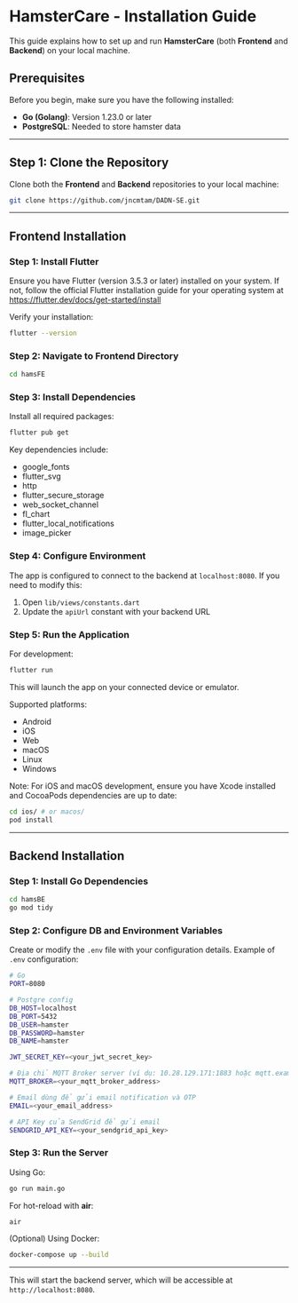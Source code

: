 # HamsterCare - Installation Guide

This guide explains how to set up and run **HamsterCare** (both **Frontend** and **Backend**) on your local machine.

## Prerequisites
Before you begin, make sure you have the following installed:

- **Go (Golang)**: Version 1.23.0 or later
- **PostgreSQL**: Needed to store hamster data

---

## Step 1: Clone the Repository

Clone both the **Frontend** and **Backend** repositories to your local machine:

```bash
git clone https://github.com/jncmtam/DADN-SE.git
```

---

## Frontend Installation

### Step 1: Install Flutter

Ensure you have Flutter (version 3.5.3 or later) installed on your system. If not, follow the official Flutter installation guide for your operating system at https://flutter.dev/docs/get-started/install

Verify your installation:
```bash
flutter --version
```

### Step 2: Navigate to Frontend Directory

```bash
cd hamsFE
```

### Step 3: Install Dependencies

Install all required packages:
```bash
flutter pub get
```

Key dependencies include:
- google_fonts
- flutter_svg
- http
- flutter_secure_storage
- web_socket_channel
- fl_chart
- flutter_local_notifications
- image_picker

### Step 4: Configure Environment

The app is configured to connect to the backend at `localhost:8080`. If you need to modify this:
1. Open `lib/views/constants.dart`
2. Update the `apiUrl` constant with your backend URL

### Step 5: Run the Application

For development:
```bash
flutter run
```

This will launch the app on your connected device or emulator.

Supported platforms:
- Android
- iOS
- Web
- macOS
- Linux
- Windows

Note: For iOS and macOS development, ensure you have Xcode installed and CocoaPods dependencies are up to date:
```bash
cd ios/ # or macos/
pod install
```

---

## Backend Installation

### Step 1: Install Go Dependencies

```bash
cd hamsBE
go mod tidy
```

### Step 2: Configure DB and Environment Variables

Create or modify the `.env` file with your configuration details. Example of `.env` configuration:

```bash
# Go
PORT=8080

# Postgre config
DB_HOST=localhost
DB_PORT=5432
DB_USER=hamster
DB_PASSWORD=hamster
DB_NAME=hamster

JWT_SECRET_KEY=<your_jwt_secret_key>

# Địa chỉ MQTT Broker server (ví dụ: 10.28.129.171:1883 hoặc mqtt.example.com:1883)
MQTT_BROKER=<your_mqtt_broker_address>

# Email dùng để gửi email notification và OTP
EMAIL=<your_email_address>

# API Key của SendGrid để gửi email
SENDGRID_API_KEY=<your_sendgrid_api_key>


```

### Step 3: Run the Server

Using Go:

```bash
go run main.go
```

For hot-reload with **air**:

```bash
air
```

(Optional) Using Docker:

```bash
docker-compose up --build
```

---

This will start the backend server, which will be accessible at `http://localhost:8080`.

